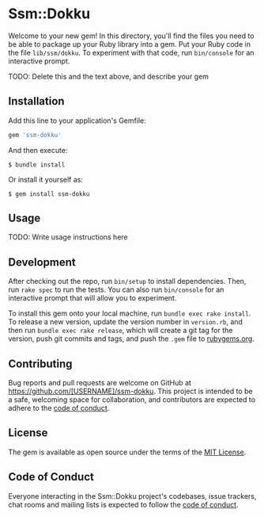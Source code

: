 # Ssm::Dokku

Welcome to your new gem! In this directory, you'll find the files you need to be able to package up your Ruby library into a gem. Put your Ruby code in the file `lib/ssm/dokku`. To experiment with that code, run `bin/console` for an interactive prompt.

TODO: Delete this and the text above, and describe your gem

## Installation

Add this line to your application's Gemfile:

```ruby
gem 'ssm-dokku'
```

And then execute:

    $ bundle install

Or install it yourself as:

    $ gem install ssm-dokku

## Usage

TODO: Write usage instructions here

## Development

After checking out the repo, run `bin/setup` to install dependencies. Then, run `rake spec` to run the tests. You can also run `bin/console` for an interactive prompt that will allow you to experiment.

To install this gem onto your local machine, run `bundle exec rake install`. To release a new version, update the version number in `version.rb`, and then run `bundle exec rake release`, which will create a git tag for the version, push git commits and tags, and push the `.gem` file to [rubygems.org](https://rubygems.org).

## Contributing

Bug reports and pull requests are welcome on GitHub at https://github.com/[USERNAME]/ssm-dokku. This project is intended to be a safe, welcoming space for collaboration, and contributors are expected to adhere to the [code of conduct](https://github.com/[USERNAME]/ssm-dokku/blob/master/CODE_OF_CONDUCT.md).


## License

The gem is available as open source under the terms of the [MIT License](https://opensource.org/licenses/MIT).

## Code of Conduct

Everyone interacting in the Ssm::Dokku project's codebases, issue trackers, chat rooms and mailing lists is expected to follow the [code of conduct](https://github.com/[USERNAME]/ssm-dokku/blob/master/CODE_OF_CONDUCT.md).
